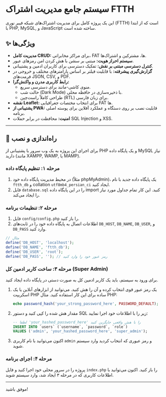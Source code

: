 # سیستم جامع مدیریت اشتراک FTTH

این یک پروژه کامل برای مدیریت اشتراک‌های شبکه فیبر نوری (FTTH) است که از ابتدا با PHP, MySQL, و JavaScript ساخته شده است.

## ✨ ویژگی‌ها

- **مدیریت کامل CRUD:** برای مراکز مخابراتی، FAT ها، مشترکین و اشتراک‌ها.
- **سیستم احراز هویت:** مبتنی بر سشن با هش کردن امن رمزهای عبور.
- **کنترل دسترسی مبتنی بر نقش:** تفکیک دسترسی برای کاربران ادمین و پشتیبانی.
- **گزارش‌گیری پیشرفته:** با قابلیت فیلتر بر اساس پارامترهای مختلف و خروجی در فرمت‌های JSON, CSV, و PDF.
- **رابط کاربری مدرن و واکنش‌گرا:**
    - منوی کاشی-مانند برای دسترسی سریع.
    - حالت شب (Dark Mode) با ذخیره‌سازی در حافظه محلی.
    - طراحی کاملاً راست‌چین (RTL) برای زبان فارسی.
- **نقشه Leaflet:** برای انتخاب مختصات جغرافیایی FAT ها.
- **پشتیبانی از PWA:** قابلیت نصب بر روی دستگاه و عملکرد آفلاین برای پوسته اصلی برنامه.
- **امنیت:** محافظت در برابر حملات SQL Injection و XSS.

---

## 🚀 راه‌اندازی و نصب

برای اجرای این پروژه به یک وب سرور با پشتیبانی از PHP و یک پایگاه داده MySQL نیاز دارید (مانند XAMPP, WAMP, یا MAMP).

### مرحله ۱: تنظیم پایگاه داده

1.  در محیط مدیریت پایگاه داده خود (مثلاً phpMyAdmin)، یک پایگاه داده جدید با نام `ftth_db` و collation `utf8mb4_persian_ci` ایجاد کنید.
2.  فایل `database.sql` را در این پایگاه داده import کنید. این کار تمام جداول مورد نیاز را ایجاد می‌کند.

### مرحله ۲: تنظیمات برنامه

1.  فایل `config/config.php` را باز کنید.
2.  اطلاعات اتصال به پایگاه داده خود را در ثابت‌های `DB_HOST`, `DB_NAME`, `DB_USER`, و `DB_PASS` وارد کنید.

```php
// مثال
define('DB_HOST', 'localhost');
define('DB_NAME', 'ftth_db');
define('DB_USER', 'root');
define('DB_PASS', ''); // رمز عبور خود را وارد کنید
```

### مرحله ۳: ساخت کاربر ادمین کل (Super Admin)

برای ورود به سیستم، باید یک کاربر ادمین کل به صورت دستی در پایگاه داده ایجاد کنید.

1.  یک رمز عبور قوی انتخاب کرده و آن را هش کنید. می‌توانید از ابزارهای آنلاین یا یک اسکریپت PHP ساده برای این کار استفاده کنید. مثال PHP:
    ```php
    echo password_hash('your_strong_password_here', PASSWORD_DEFAULT);
    ```
2.  مقدار هش شده را کپی کنید و دستور SQL زیر را با اطلاعات خود اجرا نمایید:

    ```sql
    -- لطفا 'your_hashed_password_here' را با هش واقعی جایگزین کنید
    INSERT INTO `users` (`username`, `password`, `role`)
    VALUES ('admin', 'your_hashed_password_here', 'super_admin');
    ```
3.  اکنون می‌توانید با نام کاربری `admin` و رمز عبوری که انتخاب کردید وارد سیستم شوید.

### مرحله ۴: اجرای برنامه

پروژه را در سرور محلی خود اجرا کنید و فایل `index.php` را باز کنید. اکنون می‌توانید با اطلاعات کاربری که در مرحله ۳ ایجاد شد، وارد سیستم شوید.

---
موفق باشید!
